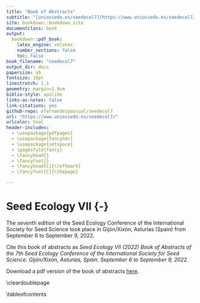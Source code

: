 ```yaml
--- 
title: "Book of Abstracts"
subtitle: "[unioviedo.es/seedecol7](https://www.unioviedo.es/seedecol7/)"
site: bookdown::bookdown_site
documentclass: book
output: 
  bookdown::pdf_book:
    latex_engine: xelatex
    number_sections: false
    toc: false
book_filename: "seedecol7"
output_dir: docs
papersize: a5
fontsize: 10pt
linestretch: 1.1
geometry: margin=1.9cm
biblio-style: apalike
links-as-notes: false
link-citations: yes
github-repo: efernandezpascual/seedecol7
url: "https://www.unioviedo.es/seedecol7/"
urlcolor: teal
header-includes:
  - \usepackage{pdfpages}
  - \usepackage{fancyhdr}
  - \usepackage{setspace}
  - \pagestyle{fancy}
  - \fancyhead{}
  - \fancyfoot{}
  - \fancyhead[C]{\leftmark}
  - \fancyfoot[C]{\thepage}

---
```




# Seed Ecology VII {-}

The seventh edition of the Seed Ecology Conference of the International Society for Seed Science took place in Gijón/Xixón, Asturias (Spain) from September 6 to September 9, 2022.

Cite this book of abstracts as *Seed Ecology VII (2022) Book of Abstracts of the 7th Seed Ecology Conference of the International Society for Seed Science. Gijón/Xixón, Asturias, Spain. September 6 to September 9, 2022*.

Download a pdf version of the book of abstracts [here](https://raw.githubusercontent.com/efernandezpascual/seedecol7/main/docs/seedecol7.pdf).

\cleardoublepage

\tableofcontents

